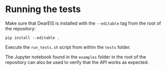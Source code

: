 # Running the tests

Make sure that DearEIS is installed with the `--editable` tag from the root of the repository:

```
pip install --editable .
```

Execute the `run_tests.sh` script from within the `tests` folder.

The Jupyter notebook found in the `examples` folder in the root of the repository can also be used to verify that the API works as expected.
